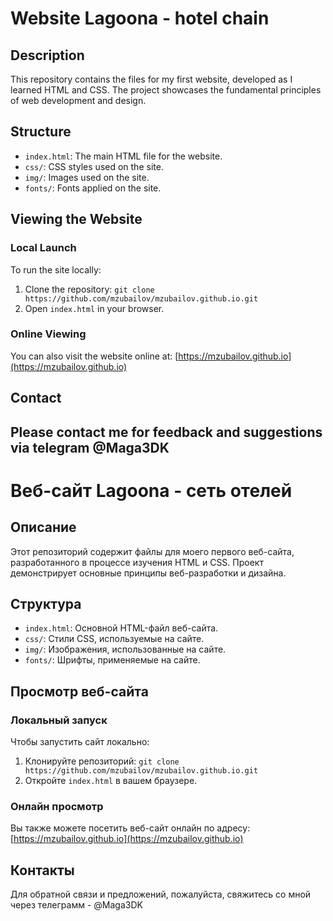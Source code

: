 # Website Lagoona - hotel chain

## Description

This repository contains the files for my first website, developed as I learned HTML and CSS. The project showcases the fundamental principles of web development and design.

## Structure

- `index.html`: The main HTML file for the website.
- `css/`: CSS styles used on the site.
- `img/`: Images used on the site.
- `fonts/`: Fonts applied on the site.

## Viewing the Website

### Local Launch

To run the site locally:
1. Clone the repository: `git clone https://github.com/mzubailov/mzubailov.github.io.git`
2. Open `index.html` in your browser.

### Online Viewing

You can also visit the website online at: [https://mzubailov.github.io](https://mzubailov.github.io)

## Contact

Please contact me for feedback and suggestions via telegram @Maga3DK
---

# Веб-сайт Lagoona - сеть отелей

## Описание

Этот репозиторий содержит файлы для моего первого веб-сайта, разработанного в процессе изучения HTML и CSS. Проект демонстрирует основные принципы веб-разработки и дизайна.

## Структура

- `index.html`: Основной HTML-файл веб-сайта.
- `css/`: Стили CSS, используемые на сайте.
- `img/`: Изображения, использованные на сайте.
- `fonts/`: Шрифты, применяемые на сайте.

## Просмотр веб-сайта

### Локальный запуск

Чтобы запустить сайт локально:
1. Клонируйте репозиторий: `git clone https://github.com/mzubailov/mzubailov.github.io.git`
2. Откройте `index.html` в вашем браузере.

### Онлайн просмотр

Вы также можете посетить веб-сайт онлайн по адресу: [https://mzubailov.github.io](https://mzubailov.github.io)

## Контакты

Для обратной связи и предложений, пожалуйста, свяжитесь со мной через телеграмм - @Maga3DK
